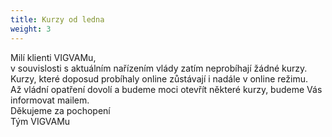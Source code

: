 ```yaml
---
title: Kurzy od ledna
weight: 3
---
```

Milí klienti VIGVAMu,\
v souvislosti s aktuálním nařízením vlády zatím neprobíhají žádné kurzy. Kurzy, které doposud probíhaly online zůstávají i nadále v online režimu.\
Až vládní opatření dovolí a budeme moci otevřít některé kurzy, budeme Vás informovat mailem.\
Děkujeme za pochopení\
Tým VIGVAMu